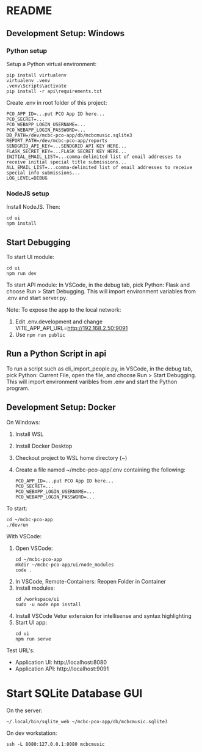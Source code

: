 # README

## Development Setup: Windows

### Python setup

Setup a Python virtual environment:
```
pip install virtualenv
virtualenv .venv
.venv\Scripts\activate
pip install -r api\requirements.txt
```

Create .env in root folder of this project:
```
PCO_APP_ID=...put PCO App ID here...
PCO_SECRET=...
PCO_WEBAPP_LOGIN_USERNAME=...
PCO_WEBAPP_LOGIN_PASSWORD=...
DB_PATH=/dev/mcbc-pco-app/db/mcbcmusic.sqlite3
REPORT_PATH=/dev/mcbc-pco-app/reports
SENDGRID_API_KEY=...SENDGRID API KEY HERE...
FLASK_SECRET_KEY=...FLASK SECRET KEY HERE...
INITIAL_EMAIL_LIST=...comma-delimited list of email addresses to receive initial special title submissions...
ALL_EMAIL_LIST=...comma-delimited list of email addresses to receive special info submissions...
LOG_LEVEL=DEBUG
```

### NodeJS setup

Install NodeJS. Then:
```
cd ui
npm install
```

## Start Debugging

To start UI module:
```
cd ui
npm run dev
```

To start API module: In VSCode, in the debug tab, pick Python: Flask and choose Run > Start Debugging. This will import environment variables
from .env and start server.py.

Note: To expose the app to the local network:
1. Edit .env.development and change VITE_APP_API_URL=http://192.168.2.50:9091
2. Use `npm run public` 

## Run a Python Script in api

To run a script such as cli_import_people.py, in VSCode, in the debug tab, pick Python: Current
File, open the file, and choose Run > Start Debugging. This will import environment varibles from
.env and start the Python program.



## Development Setup: Docker

On Windows:

1. Install WSL
2. Install Docker Desktop
3. Checkout project to WSL home directory (~)
4. Create a file named ~/mcbc-pco-app/.env containing the following:

   ```
   PCO_APP_ID=...put PCO App ID here...
   PCO_SECRET=...
   PCO_WEBAPP_LOGIN_USERNAME=...
   PCO_WEBAPP_LOGIN_PASSWORD=...
   ```

To start:

```
cd ~/mcbc-pco-app
./devrun
```

With VSCode:

1. Open VSCode:
   ```
   cd ~/mcbc-pco-app
   mkdir ~/mcbc-pco-app/ui/node_modules
   code .
   ```
2. In VSCode, Remote-Containers: Reopen Folder in Container
3. Install modules:
   ```
   cd /workspace/ui
   sudo -u node npm install
   ```
4. Install VSCode Vetur extension for intellisense and syntax highlighting
5. Start UI app:
   ```
   cd ui
   npm run serve
   ```

Test URL's:
* Application UI: http://localhost:8080
* Application API: http://localhost:9091

# Start SQLite Database GUI

On the server:

```
~/.local/bin/sqlite_web ~/mcbc-pco-app/db/mcbcmusic.sqlite3
```

On dev workstation:

```
ssh -L 8080:127.0.0.1:8080 mcbcmusic
```
